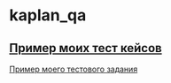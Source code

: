 # kaplan_qa
[Пример моих тест кейсов](https://docs.google.com/spreadsheets/d/1CAbMzNdimBxn-8mrgIfew80UhLCNEc-wzQQP6CNpRPg/edit#gid=1770263401
)
---
[Пример моего тестового задания](https://docs.google.com/spreadsheets/d/1iHJxC9PAiiMd2hDn3FKv2OCM4uqE52eJxTKftlqh9Yc/edit?usp=sharing)